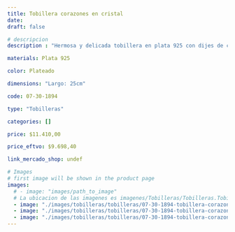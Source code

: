 ```yaml
---
title: Tobillera corazones en cristal
date: 
draft: false

# descripcion
description : "Hermosa y delicada tobillera en plata 925 con dijes de cristal en forma de corazón. Cierre tipo reasa."

materials: Plata 925

color: Plateado

dimensions: "Largo: 25cm"

code: 07-30-1894

type: "Tobilleras"

categories: []

price: $11.410,00

price_eftvo: $9.698,40

link_mercado_shop: undef

# Images
# first image will be shown in the product page
images:
  # - image: "images/path_to_image"
  # La ubicacion de las imagenes es imagenes/Tobilleras/Tobilleras.Tobilleras/07-30-1894-tobillera-corazones-en-cristal
  - image: "./images/tobilleras/tobilleras/07-30-1894-tobillera-corazones-en-cristal_a.jpg"
  - image: "./images/tobilleras/tobilleras/07-30-1894-tobillera-corazones-en-cristal_b.jpg"
  - image: "./images/tobilleras/tobilleras/07-30-1894-tobillera-corazones-en-cristal_c.jpg"
---
```

